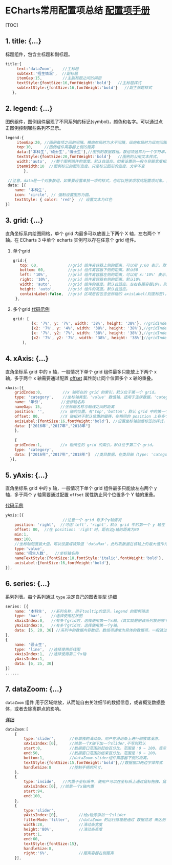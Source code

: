 # ECharts常用配置项总结       [配置项手册](http://echarts.baidu.com/option.html#title)

[TOC]

## 1. title: {...}

标题组件，包含主标题和副标题。

```javascript
title:{
     text:'dataZoom',    //主标题
     subtext:'招生情况',  //副标题
     itemGap:15,         //主副标题之间的间距
     textStyle:{fontSize:16,fontWeight:'bold'}   //主标题样式
     subtextStyle:{fontSize:16,fontWeight:'bold'}   //副主标题样式
   },
```

## 2. legend: {...}

图例组件，图例组件展现了不同系列的标记(symbol)，颜色和名字。可以通过点击图例控制哪些系列不显示。

```javascript
legend:{
     itemGap:20, //图例每项之间的间隔。横向布局时为水平间隔，纵向布局时为纵向间隔。
     top:10,     //图例组件离容器上侧的距离
     data:['本科生','硕士生','博士生'],//图例的数据数组。数组项通常为一个字符串，每一项代表一个series的 name，图例组件会自动根据对应系列的图形标记（symbol）来绘制自己的颜色和标记
     textStyle:{fontSize:20,fontWeight:'bold'}   //图例的公用文本样式。
     width:'auto',  //整个图例组件的宽度。默认自适应。如果设置则一般与容器宽度相同，
     itemWidth:10  //图例标记的图形宽度。只是标记图形的宽度，文字不变
        },
            
 //注意，data是一个对象数组，如果要设置单独一项的样式，也可以把该项写成配置项对象。此时必须使用 name 属性对应表示系列的 name。
 data: [{
    name: '本科生',  
    icon: 'circle', // 强制设置图形为圆。
    textStyle: { color: 'red'}  // 设置文本为红色
}]
```

## 3. grid: {...}

直角坐标系内绘图网格，单个 grid 内最多可以放置上下两个 X 轴，左右两个 Y 轴。在 ECharts 3 中单个 echarts 实例可以存在任意个 grid 组件。

1. 单个grid

   ```javascript
   grid:{   
      top: 60,             //grid 组件离容器上侧的距离，可以用 y:60 表示。默认60
      bottom: 60,          //grid 组件离容器下侧的距离。默认60
      left: '10%',         //grid 组件离容器左侧的距离，可以用 x:'10%' 表示。默认10%
      right: '10%',        //grid 组件离容器右侧的距离。默认10%
      width: 'auto',       //grid 组件的宽度。默认自适应。左右各距容器10%，则剩下80%。
      height: 'auto',      //grid 组件的高度。默认自适应。
      containLabel:false,  //grid 区域是否包含坐标轴的 axisLabel(刻度标签)。默认false，为false时是                          依据坐标轴线（不包括刻度内容）来对齐的。
    },
   ```

2. 多个grid    [代码示例](http://www.echartsjs.com/gallery/editor.html?c=scatter-anscombe-quartet)

   ```javascript
   grid: [
           {x: '7%', y: '7%', width: '38%', height: '38%'}, //gridIndex:0， x=left，y=top
           {x2: '7%', y: '4%', width: '38%', height: '38%'},//gridIndex:1， x2等同right
           {x: '7%', y2: '7%', width: '38%', height: '38%'},//gridIndex:2， y2等同bottom
           {x2: '7%', y2: '7%', width: '38%', height: '38%'}//gridIndex:3，
       ],
   ```

## 4. xAxis: {...}

直角坐标系 grid 中的 x 轴，一般情况下单个 grid 组件最多只能放上下两个 x 轴，多于两个 x 轴需要通过配置 [offset](http://echarts.baidu.com/option.html#xAxis.offset) 属性防止同个位置多个 x 轴的重叠。

```javascript
xAxis:[{
    gridIndex:0,         //x 轴所在的 grid 的索引，默认位于第一个 grid。
    type: 'category',    //坐标轴类型。'value' 数值轴，适用于连续数据。'category' 类目轴，适用于离散                            的类目数据，为该类型时必须通过 data 设置类目数据。'time' 时间轴，
    name: '年份',        //坐标轴名称
    nameGap: 15,        //坐标轴名称与轴线之间的距离
    position: '',       //x 轴的位置。有'top','bottom'，默认 grid 中的第一个 x 轴在 grid 的下方                              （'bottom'），第二个 x 轴视第一个 x 轴的位置放在另一侧。
    offset: 80,         //X 轴相对于默认位置的偏移，在相同的 position 上有多个 X 轴的时候有用。
    axisLabel:{fontSize:16,fontWeight:'bold'}, //设置坐标轴刻度标签的样式，注意与textStyle区别
    data: ['2016年',"2017年","2018年"]
	},
      
    {
    gridIndex:1,        //x 轴所在的 grid 的索引，默认位于第二个 grid。
    type: 'category',
    data: ["2016年","2017年","2018年"]  //类目数据，在类目轴（type: 'category'）中有效。
  }],
```

## 5. yAxis: {...}

直角坐标系 grid 中的 y 轴，一般情况下单个 grid 组件最多只能放左右两个 y 轴，多于两个 y 轴需要通过配置 `offset` 属性防止同个位置多个 Y 轴的重叠。

[代码示例](http://www.echartsjs.com/gallery/editor.html?c=multiple-y-axis)

```javascript
yAxis:[{
                         //注意一个 grid 有多个y轴情况
    position: 'right',  //可选'left'，'right'，默认 grid 中的第一个 y 轴在 grid 的左侧（'left'），                          第二个 y 轴视第一个 y轴的位置放在另一侧。
    offset: 80,  //在 position: 'right'时，距右边y轴的距离为80
    min:1,
    max:100,    
    //坐标轴刻度最大值。可以设置成特殊值 'dataMax'，此时取数据在该轴上的最大值作为最大刻度。不设置时会自      动计算最大值保证坐标轴刻度的均匀分布。
    type:'value',
    name:'招生人数',   //坐标轴名称
    nameTextStyle:{fontSize:18,fontStyle:'italic',fontWeight:'bold'},  //坐标轴名称的样式
    axisLabel:{fontSize:16,fontWeight:'bold'},
}],
```

## 6. series: {...} 

系列列表。每个系列通过 `type` 决定自己的图表类型  [详细](http://echarts.baidu.com/option.html#series)

```javascript
series: [{
    name: '本科生',  //系列名称，用于tooltip的显示，legend 的图例筛选
    type: 'bar',    //选择使用柱状图
    xAxisIndex:0,   //有多个grid时，选择使用第一个x轴。（其实就是把该系列放到哪个坐标系）
    yAxisIndex:0,   //有多个grid时，选择使用第一个y轴。
    data: [5, 20, 36] //系列中的数据内容数组。数组项通常为具体的数据项，一般通过json数据引入
},
{
    name: '硕士生',
    type: 'line',  //选择使用折线图
    xAxisIndex:1,  //选择使用第二个x轴
    yAxisIndex:1,
    data: [6, 25, 30]
}]
......
```

## 7. dataZoom: {...}

`dataZoom` 组件 用于区域缩放，从而能自由关注细节的数据信息，或者概览数据整体，或者去除离群点的影响。

 [详细](http://echarts.baidu.com/option.html#dataZoom)

```javascript
dataZoom:[
    {
        type:'slider',      //有单独的滑动条，用户在滑动条上进行缩放或漫游。
        xAxisIndex:[0],     //给第一个X轴下加一个slider,不写则默认
        start:0,            //数据窗口范围的起始百分比。范围是：0 ~ 100。表示 0% ~ 100%。
        end:50,             //数据窗口范围的结束百分比。范围是：0 ~ 100。
        bottom:1,           //dataZoom-slider组件离容器下侧的距离。
        textStyle:{fontSize:15,fontWeight:'bold'},//数据窗口两边字体样式
        handleSize:8        //控制手柄的尺寸，
    },
    {
        type:'inside',   //内置于坐标系中，使用户可以在坐标系上通过鼠标拖拽、鼠标滚轮、手指滑动（触屏                          上）来缩放或漫游坐标系。
        xAxisIndex:[0], //给第一个x轴内置
        start:94,
        end:100,
    },
    {
        type:'slider', 
        yAxisIndex:[0],         //给y轴旁添加一个slider
        filterMode:'filter',    //dataZoom 的运行原理是通过 数据过滤 来达到 数据窗口缩放 的效果。数据                                   过滤模式的设置不同，效果也不同,有:filter, weakFilter, empty, none
        width:28,               //滑动条宽度
        height:'80%',           //滑动条高度
        start:1,        
        end:60,
        textStyle:{fontSize:15},  
        handleSize:8,
        right:'6%',             //距离容器右侧距离
    }],
```

